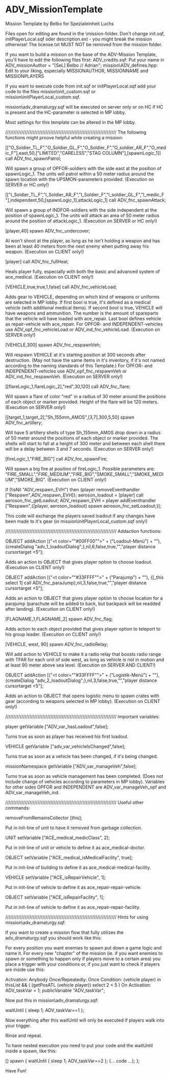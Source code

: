 # ADV_MissionTemplate
Mission Template by Belbo for Spezialeinheit Luchs

Files open for editing are found in the \mission\-folder. Don't change init.sqf, initPlayerLocal.sqf oder description.ext - you might break the mission otherwise!
The license.txt MUST NOT be removed from the mission folder.

If you want to build a mission on the base of the ADV-Mission Template, you'll have to edit the following files first:
ADV_credits.sqf: Put your name in ADV_missionAuthor = "[SeL] Belbo // Adrian";
mission\ADV_defines.hpp: Edit to your liking, especially MISSIONAUTHOR, MISSIONNAME and MISSIONPLAYERS

If you want to execute code from init.sqf or initPlayerLocal.sqf add your code to the files mission\init_custom.sqf or mission\initPlayerLocal_custom.sqf.

mission\adv_dramaturgy.sqf will be executed on server only or on HC if HC is present and the HC-parameter is selected in MP lobby.

Most settings for this template can be altered in the MP lobby.

/////////////////////////////////////////////////////////////////////
The following functions might proove helpful while creating a mission:

[["O_Soldier_TL_F","O_Soldier_GL_F","O_Soldier_F","O_soldier_AR_F","O_medic_F"],east,50,["LIMITED","CARELESS","STAG COLUMN"],[spawnLogic_1]] call ADV_fnc_spawnPatrol;

Will spawn a group of OPFOR-soldiers with the side east at the position of spawnLogic_1. The units will patrol within a 50 meter radius around the spawn location
with the UPSMON-parameters provided. (Execution on SERVER or HC only!)

[["I_Soldier_TL_F","I_Soldier_AR_F","I_Soldier_F","I_soldier_GL_F","I_medic_F"],independent,50,[spawnLogic_1],attackLogic_1] call ADV_fnc_spawnAttack;

Will spawn a group of INDFOR-soldiers with the side independent at the position of spawnLogic_1. The units will attack an area of 50 meter radius around
the position of attackLogic_1. (Execution on SERVER or HC only!)

[player,40] spawn ADV_fnc_undercover;

AI won't shoot at the player, as long as he isn't holding a weapon and has been at least 40 meters from the next enemy when putting away his weapon.
(Execution on CLIENT only!)

[player] call ADV_fnc_fullHeal;

Heals player fully, especially with both the basic and advanced system of ace_medical. (Execution on CLIENT only!)

[VEHICLE,true,true,1,false] call ADV_fnc_vehicleLoad;

Adds gear to VEHICLE, depending on which kind of weapons or uniforms are selected in MP lobby. If first bool is true, it's defined as a medical vehicle
(with additional medical items). If second bool is true, VEHICLE will have weapons and ammunition. The number is the amount of spareparts that the
vehicle will have loaded with ace_repair. Last bool defines vehicle as repair-vehicle with ace_repair. For OPFOR- and INDEPENDENT-vehicles
use ADV_opf_fnc_vehicleLoad or ADV_ind_fnc_vehicleLoad. (Execution on SERVER only!)

[VEHICLE,300] spawn ADV_fnc_respawnVeh;

Will respawn VEHICLE at it's starting position at 300 seconds after destruction. (May not have the same items in it's inventory, if it's not named
according to the naming standards of this Template.) For OPFOR- and INDEPENDENT-vehicles use ADV_opf_fnc_respawnVeh or ADV_ind_fnc_respawnVeh.
(Execution on SERVER only!)

[[flareLogic_1,flareLogic_2],"red",30,120] call ADV_fnc_flare;

Will spawn a flare of color "red" in a radius of 30 meter around the positions of each object or marker provided. Height of the flare will be 120 meters.
(Execution on SERVER only!)

[[target_1,target_2],"Sh_155mm_AMOS",[3,7],300,5,50] spawn ADV_fnc_artillery;

Will have 5 artillery shells of type Sh_155mm_AMOS drop down in a radius of 50 meter around the positions of each object or marker provided.
The shells will start to fall at a height of 300 meter and between each shell there will be a delay between 3 and 7 seconds.
(Execution on SERVER only!)

[fireLogic_1,"FIRE_BIG"] call ADV_fnc_spawnFire;

Will spawn a big fire at position of fireLogic_1. Possible parameters are: "FIRE_SMALL","FIRE_MEDIUM","FIRE_BIG","SMOKE_SMALL","SMOKE_MEDIUM","SMOKE_BIG".
(Execution on CLIENT only!)

if (!isNil "ADV_respawn_EVH") then {player removeEventhandler ["Respawn",ADV_respawn_EVH]};
aeroson_loadout = [player] call aeroson_fnc_getLoadout;
ADV_respawn_EVH = player addEventhandler ["Respawn",{[player, aeroson_loadout] spawn aeroson_fnc_setLoadout;}];

This code will exchange the players saved loadout if any changes have been made to it's gear (in mission\initPlayerLocal_custom.sqf only!)

/////////////////////////////////////////////////////////////////////
Addaction functions:

OBJECT addAction [("<t color=""#00FF00"">" + ("Loadout-Menü") + "</t>"), {createDialog "adv_1_loadoutDialog";},nil,6,false,true,"","player distance cursortarget <5"];

Adds an action to OBJECT that gives player option to choose loadout. (Execution on CLIENT only!)

OBJECT addAction [("<t color=""#33FFFF"">" + ("Parajump") + "</t>"), {[_this select 1] call ADV_fnc_paraJump},nil,3,false,true,"","player distance cursortarget <5"];

Adds an action to OBJECT that gives player option to choose location for a parajump (parachute will be added to back, but backpack will be readded after landing).
(Execution on CLIENT only!)

[FLAGNAME_1,FLAGNAME_2] spawn ADV_fnc_flag;

Adds action to each object provided that gives player option to teleport to his group leader. (Execution on CLIENT only!)

[VEHICLE, west, 90] spawn ADV_fnc_radioRelay;

Will add action to VEHICLE to make it a radio relay that boosts radio range with TFAR for each unit of side west, as long as vehicle is not in motion
and at least 90 meter above sea level. (Execution on SERVER AND CLIENT!)

OBJECT addAction [("<t color=""#33FFFF"">" + ("Logistik-Menü") + "</t>"), {createDialog "adv_2_loadoutDialog";},nil,3,false,true,"","player distance cursortarget <5"];

Adds an action to OBJECT that opens logistic menu to spawn crates with gear (according to weapons selected in MP lobby). (Execution on CLIENT only!)

/////////////////////////////////////////////////////////////////////
Important variables:

player getVariable ["ADV_var_hasLoadout",false];

Turns true as soon as player has received his first loadout.

VEHICLE getVariable ["adv_var_vehicleIsChanged",false];

Turns true as soon as a vehicle has been changed, if it's being changed.

missionNamespace getVariable ["ADV_var_manageVeh",false];

Turns true as soon as vehicle management has been completed. (Does not include change of vehicles according to parameters in MP lobby). Variables for other sides OPFOR and INDEPENDENT are ADV_var_manageVeh_opf and ADV_var_manageVeh_ind.

/////////////////////////////////////////////////////////////////////
Useful other commands:

removeFromRemainsCollector [this];

Put in init-line of unit to have it removed from garbage collection.

UNIT setVariable ["ACE_medical_medicClass", 2];

Put in init-line of unit or vehicle to define it as ace_medical-doctor.

OBJECT setVariable ["ACE_medical_isMedicalFacility", true];

Put in init-line of building to define it as ace_medical-medical-facility.

VEHICLE setVariable ["ACE_isRepairVehicle", 1];

Put in init-line of vehicle to define it as ace_repair-repair-vehicle.

OBJECT setVariable ["ACE_isRepairFacility", 1];

Put in init-line of vehicle to define it as ace_repair-repair-facility.

/////////////////////////////////////////////////////////////////////
Hints for using mission\adv_dramaturgy.sqf:

If you want to create a mission flow that fully utilizes the adv_dramaturgy.sqf you should work like this:

For every position you want enemies to spawn put down a game logic and name it.
For every new "chapter" of the mission (ie. if you want enemies to spawn or something to happen only if players move to a certain area) you place a trigger with your conditions or, if you just want to check if
players are inside use this:

Activation: Anybody
Once/Repeatedly: Once
Condition: (vehicle player) in thisList && ( (getPosATL (vehicle player)) select 2 < 5 )
On Activation: ADV_taskVar = 1; publicVariable "ADV_taskVar";

Now put this in mission\adv_dramaturgy.sqf:

waitUntil { sleep 1; ADV_taskVar==1 };

Now everything after this waitUntil will only be executed if players walk into your trigger.

Rinse and repeat.

To have nested execution you need to put your code and the waitUntil inside a spawn, like this:

[] spawn {
	waitUntil { sleep 1; ADV_taskVar==2 };
	{... code ...};
};

Have Fun!